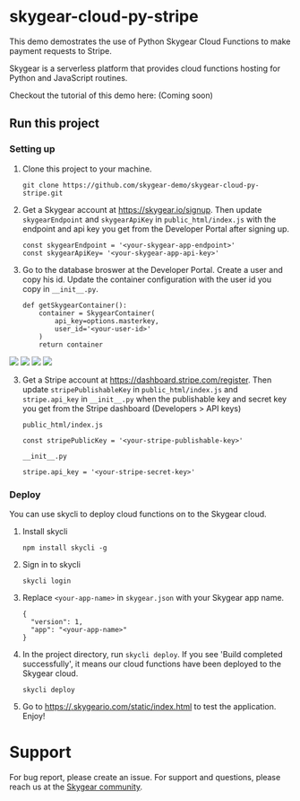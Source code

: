 # skygear-cloud-py-stripe

This demo demostrates the use of Python Skygear Cloud Functions to make payment requests to Stripe.

Skygear is a serverless platform that provides cloud functions hosting for Python and JavaScript routines. 

Checkout the tutorial of this demo here: (Coming soon)

## Run this project

### Setting up

1. Clone this project to your machine.

      ```
      git clone https://github.com/skygear-demo/skygear-cloud-py-stripe.git
      ```

2. Get a Skygear account at https://skygear.io/signup. Then update `skygearEndpoint` and `skygearApiKey` in `public_html/index.js` with the endpoint and api key you get from the Developer Portal after signing up.

      ```
      const skygearEndpoint = '<your-skygear-app-endpoint>'
      const skygearApiKey= '<your-skygear-app-api-key>'
      ```

3. Go to the database broswer at the Developer Portal. Create a user and copy his id. Update the container configuration with the user id you copy in `__init__.py`.

      ```
      def getSkygearContainer():
          container = SkygearContainer(
              api_key=options.masterkey,
              user_id='<your-user-id>'
          )
          return container
      ```

![](./img/database-broswer.png)
![](./img/user-table.png)
![](./img/create-new-user.png)
![](./img/get-user-id.png)

3. Get a Stripe account at https://dashboard.stripe.com/register. Then update `stripePublishableKey` in `public_html/index.js` and `stripe.api_key` in `__init__.py` when the publishable key and secret key you get from the Stripe dashboard (Developers > API keys)

      `public_html/index.js`
      ```
      const stripePublicKey = '<your-stripe-publishable-key>'
      ```

      `__init__.py`
      ```
      stripe.api_key = '<your-stripe-secret-key>'
      ```

### Deploy 

You can use skycli to deploy cloud functions on to the Skygear cloud.

1. Install skycli

      ```
      npm install skycli -g
      ```

2. Sign in to skycli
      ```
      skycli login
      ```

3. Replace `<your-app-name>` in `skygear.json` with your Skygear app name.
      ```
      {
        "version": 1,
        "app": "<your-app-name>"
      }
      ```

4. In the project directory, run `skycli deploy`. If you see 'Build completed successfully', it means our cloud functions have been deployed to the Skygear cloud.
      ```
      skycli deploy
      ```

5. Go to [https://<your-app-name>.skygeario.com/static/index.html](https://<your-app-name>.skygeario.com/static/index.html) to test the application. Enjoy!

# Support
For bug report, please create an issue. For support and questions, please reach us at the [Skygear community](https://discuss.skygear.io).
